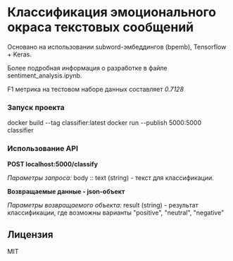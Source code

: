 # Классификация эмоционального окраса текстовых сообщений

Основано на использовании subword-эмбеддингов (bpemb), Tensorflow + Keras.

Более подробная информация о разработке в файле sentiment_analysis.ipynb.

F1 метрика на тестовом наборе данных составляет *0.7128*

### Запуск проекта
docker build --tag classifier:latest
docker run --publish 5000:5000 classifier

### Использование API

**POST localhost:5000/classify**

*Параметры запроса:*
body :: text (string) - текст для классификации.

**Возвращаемые данные - json-объект**

*Параметры возвращаемого объекта:*
result (string) - результат классификации, где возможны варианты "positive", "neutral", "negative"

## Лицензия
MIT
